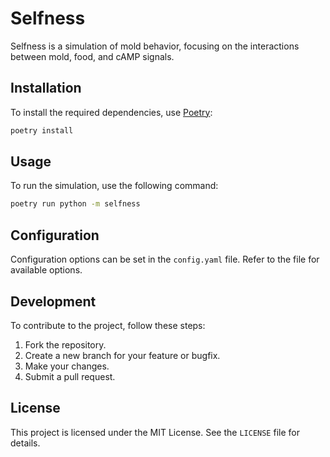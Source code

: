 # Selfness

Selfness is a simulation of mold behavior, focusing on the interactions between mold, food, and cAMP signals.

## Installation

To install the required dependencies, use [Poetry](https://python-poetry.org/):

```sh
poetry install
```

## Usage

To run the simulation, use the following command:

```sh
poetry run python -m selfness
```

## Configuration

Configuration options can be set in the `config.yaml` file. Refer to the file for available options.

## Development

To contribute to the project, follow these steps:

1. Fork the repository.
2. Create a new branch for your feature or bugfix.
3. Make your changes.
4. Submit a pull request.

## License

This project is licensed under the MIT License. See the `LICENSE` file for details.

